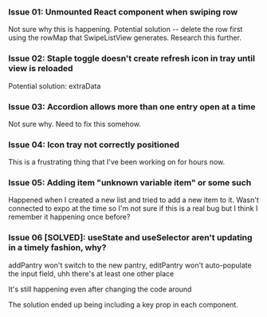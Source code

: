### Issue 01: Unmounted React component when swiping row

Not sure why this is happening.  Potential solution -- delete the row first using
the rowMap that SwipeListView generates.  Research this further.

### Issue 02: Staple toggle doesn't create refresh icon in tray until view is reloaded

Potential solution: extraData

### Issue 03: Accordion allows more than one entry open at a time

Not sure why.  Need to fix this somehow.

### Issue 04: Icon tray not correctly positioned

This is a frustrating thing that I've been working on for hours now.

### Issue 05: Adding item "unknown variable item" or some such

Happened when I created a new list and tried to add a new item to it.  Wasn't connected
to expo at the time so I'm not sure if this is a real bug but I think I remember it
happening once before?

### Issue 06 [SOLVED]: useState and useSelector aren't updating in a timely fashion, why?

addPantry won't switch to the new pantry, editPantry won't auto-populate the input
field, uhh there's at least one other place

It's still happening even after changing the code around

The solution ended up being including a key prop in each component.
